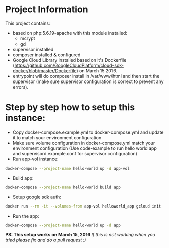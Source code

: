 # Project Information

This project contains:

 - based on php:5.6.19-apache with this module installed:
   - mcrypt
   - gd
 - supervisor installed
 - composer installed & configured
 - Google Cloud Library installed based on it's Dockerfile (https://github.com/GoogleCloudPlatform/cloud-sdk-docker/blob/master/Dockerfile) on March 15 2016.
 - entrypoint will do composer install in /var/www/html and then start the supervisor (make sure supervisor configuration is correct to prevent any errors).



# Step by step how to setup this instance:

- Copy docker-compose.example.yml to docker-compose.yml and update it to match your environment configuration
- Make sure volume configuration in docker-compose.yml match your environment configuration (Use code-example to run hello world app and supervisord.example.conf for supervisor configuration)
- Run app-vol instance:

```sh
docker-compose --project-name hello-world up -d app-vol
```

- Build app:

```sh
docker-compose --project-name hello-world build app
```

- Setup google sdk auth:

```sh
docker run --rm -it --volumes-from app-vol helloworld_app gcloud init
```

- Run the app:

```sh
docker-compose --project-name hello-world up -d app
```

**PS: This setup works on March 15, 2016**
*If this is not working when you tried please fix and do a pull request :)*
